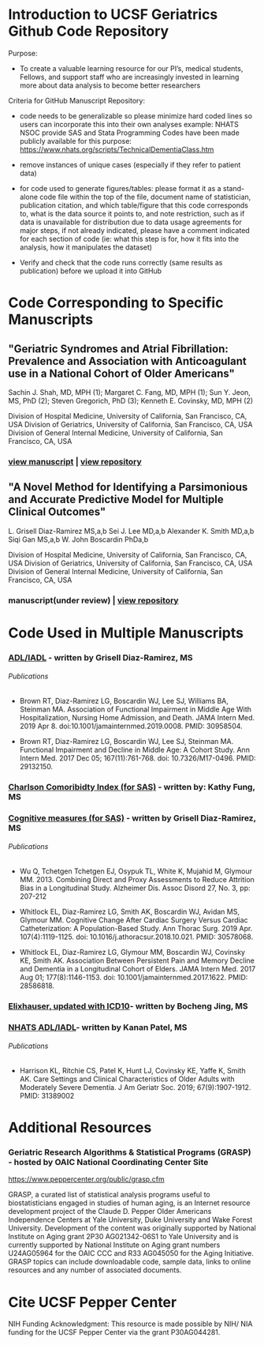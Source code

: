 # Introduction to UCSF Geriatrics Github Code Repository

Purpose:
* To create a valuable learning resource for our PI’s, medical students, Fellows, and support staff who are increasingly invested in learning more about data analysis to become better researchers


Criteria for GitHub Manuscript Repository:
-	code needs to be generalizable so please minimize hard coded lines so users can incorporate this into their own analyses
example: 
NHATS NSOC provide SAS and Stata Programming Codes have been made publicly available for this purpose: https://www.nhats.org/scripts/TechnicalDementiaClass.htm

-	remove instances of unique cases (especially if they refer to patient data)

-	for code used to generate figures/tables:
please format it as a stand-alone code file
within the top of the file, document name of statistician, publication citation, and which table/figure that this code corresponds to, what is the data source it points to, and note restriction, such as if data is unavailable for distribution due to data usage agreements
for major steps, if not already indicated, please have a comment indicated for each section of code (ie: what this step is for, how it fits into the analysis, how it manipulates the dataset)

-	Verify and check that the code runs correctly (same results as publication) before we upload it into GitHub





# Code Corresponding to Specific Manuscripts
## "Geriatric Syndromes and Atrial Fibrillation: Prevalence and Association with Anticoagulant use in a National Cohort of Older Americans" 
Sachin J. Shah, MD, MPH (1); Margaret C. Fang, MD, MPH (1); Sun Y. Jeon, MS, PhD (2); Steven Gregorich, PhD (3); Kenneth E. Covinsky, MD, MPH (2)

Division of Hospital Medicine, University of California, San Francisco, CA, USA
Division of Geriatrics, University of California, San Francisco, CA, USA
Division of General Internal Medicine, University of California, San Francisco, CA, USA

### [view manuscript](https://www.ncbi.nlm.nih.gov/pmc/articles/PMC6694766/) | [view repository](https://github.com/sachinjshah/AF-geriatric-syndrome-2014)


## "A Novel Method for Identifying a Parsimonious and Accurate Predictive Model for Multiple Clinical Outcomes" 
L. Grisell Diaz-Ramirez MS,a,b Sei J. Lee MD,a,b Alexander K. Smith MD,a,b Siqi Gan MS,a,b W. John Boscardin PhDa,b

Division of Hospital Medicine, University of California, San Francisco, CA, USA
Division of Geriatrics, University of California, San Francisco, CA, USA
Division of General Internal Medicine, University of California, San Francisco, CA, USA

### manuscript(under review) | [view repository](https://github.com/UCSFGeriatrics/multiple-outcomes-selection)



# Code Used in Multiple Manuscripts

### [ADL/IADL](https://github.com/UCSFGeriatrics/Manuscript-Code/blob/master/Derived-ADL-IADL.md) - written by Grisell Diaz-Ramirez, MS
###### Publications 
* Brown RT, Diaz-Ramirez LG, Boscardin WJ, Lee SJ, Williams BA, Steinman MA. Association of Functional Impairment in Middle Age With Hospitalization, Nursing Home Admission, and Death. JAMA Intern Med. 2019 Apr 8. doi:10.1001/jamainternmed.2019.0008. PMID: 30958504.

* Brown RT, Diaz-Ramirez LG, Boscardin WJ, Lee SJ, Steinman MA. Functional Impairment and Decline in Middle Age: A Cohort Study. Ann Intern Med. 2017 Dec 05; 167(11):761-768. doi: 10.7326/M17-0496. PMID: 29132150.

### [Charlson Comoribidty Index (for SAS)](https://github.com/UCSFGeriatrics/Manuscript-Code/blob/master/CharlsonComorbidity.md) - written by: Kathy Fung, MS

### [Cognitive measures (for SAS)](https://github.com/UCSFGeriatrics/Manuscript-Code/blob/master/CompositeMemoryScore.md) - written by Grisell Diaz-Ramirez, MS
###### Publications 
* Wu Q, Tchetgen Tchetgen EJ, Osypuk TL, White K, Mujahid M, Glymour MM. 2013. Combining Direct and Proxy Assessments to Reduce Attrition Bias in a Longitudinal Study. Alzheimer Dis. Assoc Disord 27, No. 3, pp: 207-212

* Whitlock EL, Diaz-Ramirez LG, Smith AK, Boscardin WJ, Avidan MS, Glymour MM. Cognitive Change After Cardiac Surgery Versus Cardiac Catheterization: A Population-Based Study. Ann Thorac Surg. 2019 Apr. 107(4):1119-1125. doi: 10.1016/j.athoracsur.2018.10.021. PMID: 30578068.

* Whitlock EL, Diaz-Ramirez LG, Glymour MM, Boscardin WJ, Covinsky KE, Smith AK. Association Between Persistent Pain and Memory Decline and Dementia in a Longitudinal Cohort of Elders. JAMA Intern Med. 2017 Aug 01; 177(8):1146-1153. doi: 10.1001/jamainternmed.2017.1622. PMID: 28586818.

### [Elixhauser, updated with ICD10](https://github.com/UCSFGeriatrics/Manuscript-Code/blob/master/Elixhauser_ICD9_ICD10_coding.txt)- written by Bocheng Jing, MS


### [NHATS ADL/IADL](https://github.com/UCSFGeriatrics/Manuscript-Code/blob/master/NHATS_ADL_IADL.md)- written by Kanan Patel, MS
###### Publications
* Harrison KL, Ritchie CS, Patel K, Hunt LJ, Covinsky KE, Yaffe K, Smith AK. Care Settings and Clinical Characteristics of Older Adults with Moderately Severe Dementia. J Am Geriatr Soc. 2019; 67(9):1907-1912. PMID: 31389002

# Additional Resources
### Geriatric Research Algorithms & Statistical Programs (GRASP) - hosted by OAIC National Coordinating Center Site
https://www.peppercenter.org/public/grasp.cfm

GRASP, a curated list of statistical analysis programs useful to biostatisticians engaged in studies of human aging, is an Internet resource development project of the Claude D. Pepper Older Americans Independence Centers at Yale University, Duke University and Wake Forest University. Development of the content was originally supported by National Institute on Aging grant 2P30 AG021342-06S1 to Yale University and is currently supported by National Institute on Aging grant numbers U24AG05964 for the OAIC CCC and R33 AG045050 for the Aging Initiative. GRASP topics can include downloadable code, sample data, links to online resources and any number of associated documents.

# Cite UCSF Pepper Center 
NIH Funding Acknowledgment: This resource is made possible by NIH/ NIA funding for the UCSF Pepper Center via the grant P30AG044281.

